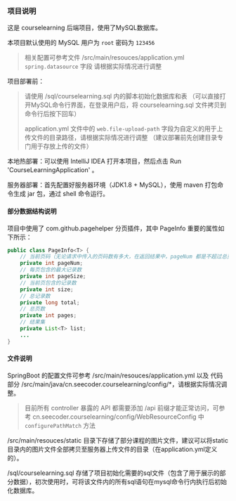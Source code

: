 ### 项目说明

这是 courselearning 后端项目，使用了MySQL数据库。

本项目默认使用的 MySQL 用户为 `root` 密码为 `123456`
> 相关配置可参考文件 /src/main/resouces/application.yml `spring.datasource` 字段
> 请根据实际情况进行调整

项目部署前：
> 请使用 /sql/courselearning.sql 内的脚本初始化数据库和表
（可以直接打开MySQL命令行界面，在登录用户后，将 courselearning.sql 文件拷贝到命令行后按下回车）
>
> application.yml 文件中的 `web.file-upload-path` 字段为自定义的用于上传文件的目录路径，请根据实际情况进行调整
（建议部署前先创建目录专门用于存放上传的文件）

本地热部署：可以使用 IntelliJ IDEA 打开本项目，然后点击 Run 'CourseLearningApplication' 。

服务器部署：首先配置好服务器环境（JDK1.8 + MySQL），使用 maven 打包命令生成 jar 包，通过 shell 命令运行。

#### 部分数据结构说明

项目中使用了 com.github.pagehelper 分页插件，其中 PageInfo 重要的属性如下所示：
```java
public class PageInfo<T> {
    // 当前页码（无论请求中传入的页码数有多大，在返回结果中，pageNum 都是不超过总页数的）
    private int pageNum;
    // 每页包含的最大记录数
    private int pageSize;
    // 当前页包含的记录数
    private int size;
    // 总记录数
    private long total;
    // 总页数
    private int pages;
    // 结果集
    private List<T> list;
    ...
}
```


#### 文件说明

SpringBoot 的配置文件可参考 /src/main/resouces/application.yml 以及 代码部分 /src/main/java/cn.seecoder.courselearning/config/*，请根据实际情况调整。
> 目前所有 controller 暴露的 API 都需要添加 /api 前缀才能正常访问，可参考 cn.seecoder.courselearning/config/WebResourceConfig 中 `configurePathMatch` 方法

/src/main/resouces/static 目录下存储了部分课程的图片文件，建议可以将static目录内的图片文件全部拷贝至服务器上传文件的目录（在application.yml定义的）。

/sql/courselearning.sql 存储了项目初始化需要的sql文件（包含了用于展示的部分数据），初次使用时，可将该文件内的所有sql语句在mysql命令行内执行后初始化数据库。